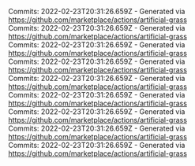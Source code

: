 Commits: 2022-02-23T20:31:26.659Z - Generated via https://github.com/marketplace/actions/artificial-grass
<br>
Commits: 2022-02-23T20:31:26.659Z - Generated via https://github.com/marketplace/actions/artificial-grass
<br>
Commits: 2022-02-23T20:31:26.659Z - Generated via https://github.com/marketplace/actions/artificial-grass
<br>
Commits: 2022-02-23T20:31:26.659Z - Generated via https://github.com/marketplace/actions/artificial-grass
<br>
Commits: 2022-02-23T20:31:26.659Z - Generated via https://github.com/marketplace/actions/artificial-grass
<br>
Commits: 2022-02-23T20:31:26.659Z - Generated via https://github.com/marketplace/actions/artificial-grass
<br>
Commits: 2022-02-23T20:31:26.659Z - Generated via https://github.com/marketplace/actions/artificial-grass
<br>
Commits: 2022-02-23T20:31:26.659Z - Generated via https://github.com/marketplace/actions/artificial-grass
<br>
Commits: 2022-02-23T20:31:26.659Z - Generated via https://github.com/marketplace/actions/artificial-grass
<br>
